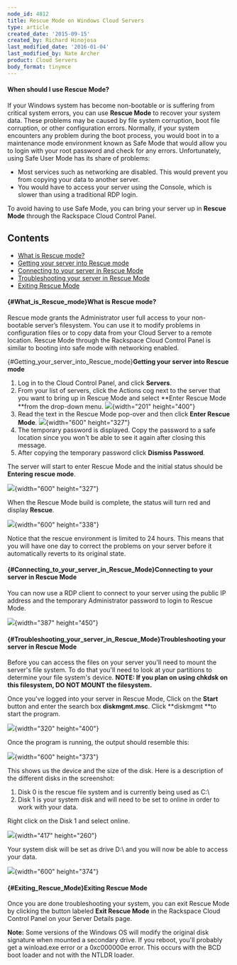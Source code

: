 ```yaml
---
node_id: 4812
title: Rescue Mode on Windows Cloud Servers
type: article
created_date: '2015-09-15'
created_by: Richard Hinojosa
last_modified_date: '2016-01-04'
last_modified_by: Nate Archer
product: Cloud Servers
body_format: tinymce
---
```


#### When should I use Rescue Mode?

If your Windows system has become non-bootable or is suffering from
critical system errors, you can use **Rescue Mode** to recover your
system data. These problems may be caused by file system corruption,
boot file corruption, or other configuration errors. Normally, if your
system encounters any problem during the boot process, you would boot in
to a maintenance mode environment known as Safe Mode that would allow
you to login with your root password and check for any errors.
Unfortunately, using Safe User Mode has its share of problems:

-   Most services such as networking are disabled. This would prevent
    you from copying your data to another server.
-   You would have to access your server using the Console, which is
    slower than using a traditional RDP login.

To avoid having to use Safe Mode, you can bring your server up in
**Rescue Mode** through the Rackspace Cloud Control Panel.

Contents
--------

-   [What is Rescue mode?](#What_is_Rescue_mode)
-   [Getting your server into Rescue
    mode](#Getting_your_server_into_Rescue_mode)
-   [Connecting to your server in Rescue
    Mode](#Connecting_to_your_server_in_Rescue_Mode)
-   [Troubleshooting your server in Rescue
    Mode](#Troubleshooting_your_server_in_Rescue_Mode)
-   [Exiting Rescue Mode](#Exiting_Rescue_Mode)

#### [](){#What_is_Rescue_mode}**What is Rescue mode?**

Rescue mode grants the Administrator user full access to your
non-bootable server&rsquo;s filesystem. You can use it to modify problems in
configuration files or to copy data from your Cloud Server to a remote
location. Rescue Mode through the Rackspace Cloud Control Panel is
similar to booting into safe mode with networking enabled.

[](){#Getting_your_server_into_Rescue_mode}**Getting your server into
Rescue mode**

1.  Log in to the Cloud Control Panel, and click **Servers**.
2.  From your list of servers, click the Actions cog next to the server
    that you want to bring up in Rescue Mode and select **Enter Rescue
    Mode **from the drop-down menu.
    ![](https://8026b2e3760e2433679c-fffceaebb8c6ee053c935e8915a3fbe7.ssl.cf2.rackcdn.com/field/image/Windowsenter.png){width="201"
    height="400"}
3.  Read the text in the Rescue Mode pop-over and then click **Enter
    Rescue Mode**.
    ![](https://8026b2e3760e2433679c-fffceaebb8c6ee053c935e8915a3fbe7.ssl.cf2.rackcdn.com/field/image/rescuepopup.png){width="600"
    height="327"}
4.  The temporary password is displayed. Copy the password to a safe
    location since you won't be able to see it again after closing
    this message.
5.  After copying the temporary password click **Dismiss Password**.

The server will start to enter Rescue Mode and the initial status should
be **Entering rescue mode**.


 ![](https://8026b2e3760e2433679c-fffceaebb8c6ee053c935e8915a3fbe7.ssl.cf2.rackcdn.com/field/image/winrescue.png){width="600"
height="327"}

When the Rescue Mode build is complete, the status will turn red and
display **Rescue**.


 ![](https://8026b2e3760e2433679c-fffceaebb8c6ee053c935e8915a3fbe7.ssl.cf2.rackcdn.com/field/image/rescueactive.png){width="600"
height="338"}

Notice that the rescue environment is limited to 24 hours. This means
that you will have one day to correct the problems on your server before
it automatically reverts to its original state.

#### [](){#Connecting_to_your_server_in_Rescue_Mode}Connecting to your server in Rescue Mode

You can now use a RDP client to connect to your server using the public
IP address and the temporary Administrator password to login to Rescue
Mode.


  ![](https://8026b2e3760e2433679c-fffceaebb8c6ee053c935e8915a3fbe7.ssl.cf2.rackcdn.com/field/image/rdpclient.png){width="387"
height="450"}

#### [](){#Troubleshooting_your_server_in_Rescue_Mode}Troubleshooting your server in Rescue Mode

Before you can access the files on your server you'll need to mount the
server's file system. To do that you'll need to look at your partitions
to determine your file system's device. **NOTE: If you plan on using
chkdsk on this filesystem, DO NOT MOUNT the filesystem.**

Once you've logged into your server in Rescue Mode, Click on the
**Start** button and enter the search box **diskmgmt.msc**. Click
**diskmgmt **to start the program.


  ![](https://8026b2e3760e2433679c-fffceaebb8c6ee053c935e8915a3fbe7.ssl.cf2.rackcdn.com/field/image/diskmgmt.png){width="320"
height="400"}

Once the program is running, the output should resemble this:


 ![](https://8026b2e3760e2433679c-fffceaebb8c6ee053c935e8915a3fbe7.ssl.cf2.rackcdn.com/field/image/diskmgmtoutput.png){width="600"
height="373"}

This shows us the device and the size of the disk. Here is a description
of the different disks in the screenshot:

1.  Disk 0 is the rescue file system and is currently being used as C:\\
2.  Disk 1 is your system disk and will need to be set to online in
    order to work with your data.

Right click on the Disk 1 and select online.


  ![](https://8026b2e3760e2433679c-fffceaebb8c6ee053c935e8915a3fbe7.ssl.cf2.rackcdn.com/field/image/disk1.png){width="417"
height="260"}

Your system disk will be set as drive D:\\ and you will now be able to
access your data.


 ![](https://8026b2e3760e2433679c-fffceaebb8c6ee053c935e8915a3fbe7.ssl.cf2.rackcdn.com/field/image/ddrive.png){width="600"
height="374"}

#### [](){#Exiting_Rescue_Mode}**Exiting Rescue Mode**

Once you are done troubleshooting your system, you can exit Rescue Mode
by clicking the button labeled **Exit Rescue Mode** in the Rackspace
Cloud Control Panel on your Server Details page.

**Note:** Some versions of the Windows OS will modify the original disk
signature when mounted a secondary drive.  If you reboot, you'll
probably get a winload.exe error or a 0xc000000e error.  This occurs
with the BCD boot loader and not with the NTLDR loader.

